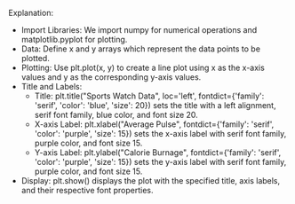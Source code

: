 Explanation:
- Import Libraries: We import numpy for numerical operations and matplotlib.pyplot for plotting.
- Data: Define x and y arrays which represent the data points to be plotted.
- Plotting: Use plt.plot(x, y) to create a line plot using x as the x-axis values and y as the corresponding y-axis values.
- Title and Labels:
  - Title: plt.title("Sports Watch Data", loc='left', fontdict={'family': 'serif', 'color': 'blue', 'size': 20}) sets the title with a left alignment, serif font family, blue color, and font size 20.
  - X-axis Label: plt.xlabel("Average Pulse", fontdict={'family': 'serif', 'color': 'purple', 'size': 15}) sets the x-axis label with serif font family, purple color, and font size 15.
  - Y-axis Label: plt.ylabel("Calorie Burnage", fontdict={'family': 'serif', 'color': 'purple', 'size': 15}) sets the y-axis label with serif font family, purple color, and font size 15.
- Display: plt.show() displays the plot with the specified title, axis labels, and their respective font properties.
